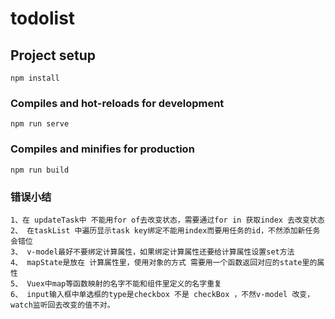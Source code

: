 # todolist

## Project setup
```
npm install
```

### Compiles and hot-reloads for development
```
npm run serve
```

### Compiles and minifies for production
```
npm run build
```
### 错误小结
``` 
1、在 updateTask中 不能用for of去改变状态，需要通过for in 获取index 去改变状态 
2、 在taskList 中遍历显示task key绑定不能用index而要用任务的id，不然添加新任务会错位
3、 v-model最好不要绑定计算属性，如果绑定计算属性还要给计算属性设置set方法
4、 mapState是放在 计算属性里，使用对象的方式 需要用一个函数返回对应的state里的属性
5、 Vuex中map等函数映射的名字不能和组件里定义的名字重复
6、 input输入框中单选框的type是checkbox 不是 checkBox ，不然v-model 改变，watch监听回去改变的值不对。
```

